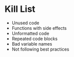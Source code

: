 Kill List
=========
* Unused code
* Functions with side effects
* Unformatted code
* Repeated code blocks
* Bad variable names
* Not following best practices
